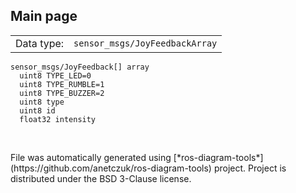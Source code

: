 <!--
File was automatically generated using 'ros-diagram-tools' project.
Project is distributed under the BSD 3-Clause license.
-->

## Main page

|     |     |
| --- | --- |
| Data type: | `sensor_msgs/JoyFeedbackArray` |

```
sensor_msgs/JoyFeedback[] array
  uint8 TYPE_LED=0
  uint8 TYPE_RUMBLE=1
  uint8 TYPE_BUZZER=2
  uint8 type
  uint8 id
  float32 intensity


```


</br>
File was automatically generated using [*ros-diagram-tools*](https://github.com/anetczuk/ros-diagram-tools) project.
Project is distributed under the BSD 3-Clause license.
